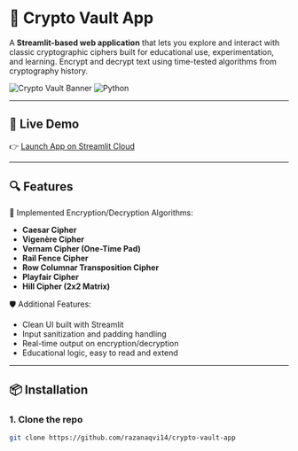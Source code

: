 # 🔐 Crypto Vault App

A **Streamlit-based web application** that lets you explore and interact with classic cryptographic ciphers built for educational use, experimentation, and learning. Encrypt and decrypt text using time-tested algorithms from cryptography history.

![Crypto Vault Banner](https://img.shields.io/badge/Built%20with-Streamlit-blue?style=flat-square)
![Python](https://img.shields.io/badge/Python-3.12-blue.svg?style=flat-square)

---

## 🚀 Live Demo

👉 [Launch App on Streamlit Cloud](https://crypto-vault-app-38m4hkiykm6egvx84pfqgv.streamlit.app)

---

## 🔍 Features

🔐 Implemented Encryption/Decryption Algorithms:

- **Caesar Cipher**
- **Vigenère Cipher**
- **Vernam Cipher (One-Time Pad)**
- **Rail Fence Cipher**
- **Row Columnar Transposition Cipher**
- **Playfair Cipher**
- **Hill Cipher (2x2 Matrix)**

🛡️ Additional Features:

- Clean UI built with Streamlit
- Input sanitization and padding handling
- Real-time output on encryption/decryption
- Educational logic, easy to read and extend

---

## 📦 Installation

### 1. Clone the repo

```bash
git clone https://github.com/razanaqvi14/crypto-vault-app
```
